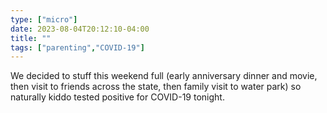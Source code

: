 ```yaml
---
type: ["micro"]
date: 2023-08-04T20:12:10-04:00
title: ""
tags: ["parenting","COVID-19"]
---
```

We decided to stuff this weekend full (early anniversary dinner and movie, then visit to friends across the state, then family visit to water park) so naturally kiddo tested positive for COVID-19 tonight. 
